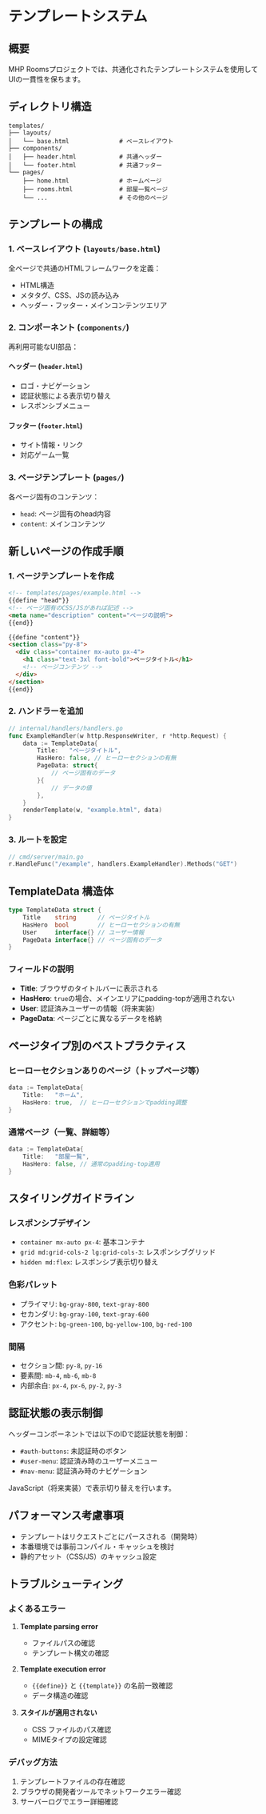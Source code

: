 # テンプレートシステム

## 概要

MHP Roomsプロジェクトでは、共通化されたテンプレートシステムを使用してUIの一貫性を保ちます。

## ディレクトリ構造

```
templates/
├── layouts/
│   └── base.html              # ベースレイアウト
├── components/
│   ├── header.html            # 共通ヘッダー
│   └── footer.html            # 共通フッター
└── pages/
    ├── home.html              # ホームページ
    ├── rooms.html             # 部屋一覧ページ
    └── ...                    # その他のページ
```

## テンプレートの構成

### 1. ベースレイアウト (`layouts/base.html`)

全ページで共通のHTMLフレームワークを定義：
- HTML構造
- メタタグ、CSS、JSの読み込み
- ヘッダー・フッター・メインコンテンツエリア

### 2. コンポーネント (`components/`)

再利用可能なUI部品：

#### ヘッダー (`header.html`)
- ロゴ・ナビゲーション
- 認証状態による表示切り替え
- レスポンシブメニュー

#### フッター (`footer.html`)
- サイト情報・リンク
- 対応ゲーム一覧

### 3. ページテンプレート (`pages/`)

各ページ固有のコンテンツ：
- `head`: ページ固有のhead内容
- `content`: メインコンテンツ

## 新しいページの作成手順

### 1. ページテンプレートを作成

```html
<!-- templates/pages/example.html -->
{{define "head"}}
<!-- ページ固有のCSS/JSがあれば記述 -->
<meta name="description" content="ページの説明">
{{end}}

{{define "content"}}
<section class="py-8">
  <div class="container mx-auto px-4">
    <h1 class="text-3xl font-bold">ページタイトル</h1>
    <!-- ページコンテンツ -->
  </div>
</section>
{{end}}
```

### 2. ハンドラーを追加

```go
// internal/handlers/handlers.go
func ExampleHandler(w http.ResponseWriter, r *http.Request) {
    data := TemplateData{
        Title:   "ページタイトル",
        HasHero: false, // ヒーローセクションの有無
        PageData: struct{
            // ページ固有のデータ
        }{
            // データの値
        },
    }
    renderTemplate(w, "example.html", data)
}
```

### 3. ルートを設定

```go
// cmd/server/main.go
r.HandleFunc("/example", handlers.ExampleHandler).Methods("GET")
```

## TemplateData 構造体

```go
type TemplateData struct {
    Title    string      // ページタイトル
    HasHero  bool        // ヒーローセクションの有無
    User     interface{} // ユーザー情報
    PageData interface{} // ページ固有のデータ
}
```

### フィールドの説明

- **Title**: ブラウザのタイトルバーに表示される
- **HasHero**: `true`の場合、メインエリアにpadding-topが適用されない
- **User**: 認証済みユーザーの情報（将来実装）
- **PageData**: ページごとに異なるデータを格納

## ページタイプ別のベストプラクティス

### ヒーローセクションありのページ（トップページ等）
```go
data := TemplateData{
    Title:   "ホーム",
    HasHero: true,  // ヒーローセクションでpadding調整
}
```

### 通常ページ（一覧、詳細等）
```go
data := TemplateData{
    Title:   "部屋一覧",
    HasHero: false, // 通常のpadding-top適用
}
```

## スタイリングガイドライン

### レスポンシブデザイン
- `container mx-auto px-4`: 基本コンテナ
- `grid md:grid-cols-2 lg:grid-cols-3`: レスポンシブグリッド
- `hidden md:flex`: レスポンシブ表示切り替え

### 色彩パレット
- プライマリ: `bg-gray-800`, `text-gray-800`
- セカンダリ: `bg-gray-100`, `text-gray-600`
- アクセント: `bg-green-100`, `bg-yellow-100`, `bg-red-100`

### 間隔
- セクション間: `py-8`, `py-16`
- 要素間: `mb-4`, `mb-6`, `mb-8`
- 内部余白: `px-4`, `px-6`, `py-2`, `py-3`

## 認証状態の表示制御

ヘッダーコンポーネントでは以下のIDで認証状態を制御：

- `#auth-buttons`: 未認証時のボタン
- `#user-menu`: 認証済み時のユーザーメニュー
- `#nav-menu`: 認証済み時のナビゲーション

JavaScript（将来実装）で表示切り替えを行います。

## パフォーマンス考慮事項

- テンプレートはリクエストごとにパースされる（開発時）
- 本番環境では事前コンパイル・キャッシュを検討
- 静的アセット（CSS/JS）のキャッシュ設定

## トラブルシューティング

### よくあるエラー

1. **Template parsing error**
   - ファイルパスの確認
   - テンプレート構文の確認

2. **Template execution error**
   - `{{define}}` と `{{template}}` の名前一致確認
   - データ構造の確認

3. **スタイルが適用されない**
   - CSS ファイルのパス確認
   - MIMEタイプの設定確認

### デバッグ方法

1. テンプレートファイルの存在確認
2. ブラウザの開発者ツールでネットワークエラー確認
3. サーバーログでエラー詳細確認